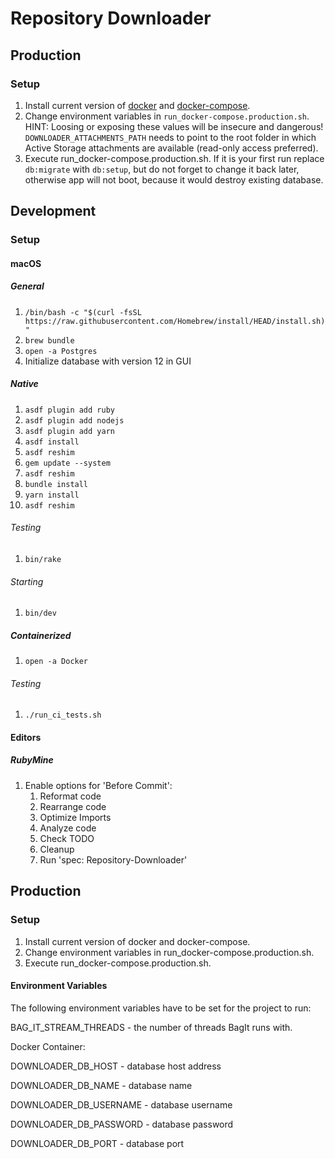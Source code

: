 # Repository Downloader

## Production
### Setup
1. Install current version of [docker](https://docs.docker.com/get-docker/) and [docker-compose](https://docs.docker.com/compose/install/).
2. Change environment variables in `run_docker-compose.production.sh`.
   HINT: Loosing or exposing these values will be insecure and dangerous!
   `DOWNLOADER_ATTACHMENTS_PATH` needs to point to the root folder in which Active Storage attachments are available (read-only access preferred).
3. Execute run_docker-compose.production.sh.
   If it is your first run replace `db:migrate` with `db:setup`, but do not forget to change it back later, otherwise app will not boot, because it would destroy existing database.

## Development

### Setup

#### macOS

##### General

1. `/bin/bash -c "$(curl -fsSL https://raw.githubusercontent.com/Homebrew/install/HEAD/install.sh)"`
2. `brew bundle`
3. `open -a Postgres`
4. Initialize database with version 12 in GUI

##### Native

1. `asdf plugin add ruby`
2. `asdf plugin add nodejs`
3. `asdf plugin add yarn`
4. `asdf install`
5. `asdf reshim`
6. `gem update --system`
7. `asdf reshim`
8. `bundle install`
9. `yarn install`
10. `asdf reshim`

###### Testing

1. `bin/rake`

###### Starting

1. `bin/dev`

##### Containerized

1. `open -a Docker`

###### Testing

1. `./run_ci_tests.sh`

#### Editors

##### RubyMine

1. Enable options for 'Before Commit':
   1. Reformat code
   2. Rearrange code
   3. Optimize Imports
   4. Analyze code
   5. Check TODO
   6. Cleanup
   7. Run 'spec: Repository-Downloader'

## Production

### Setup
1. Install current version of docker and docker-compose.
2. Change environment variables in run_docker-compose.production.sh.
3. Execute run_docker-compose.production.sh.

#### Environment Variables
The following environment variables have to be set for the project to run:

BAG_IT_STREAM_THREADS - the number of threads BagIt runs with.

Docker Container:

DOWNLOADER_DB_HOST - database host address

DOWNLOADER_DB_NAME - database name

DOWNLOADER_DB_USERNAME - database username

DOWNLOADER_DB_PASSWORD - database password

DOWNLOADER_DB_PORT - database port
